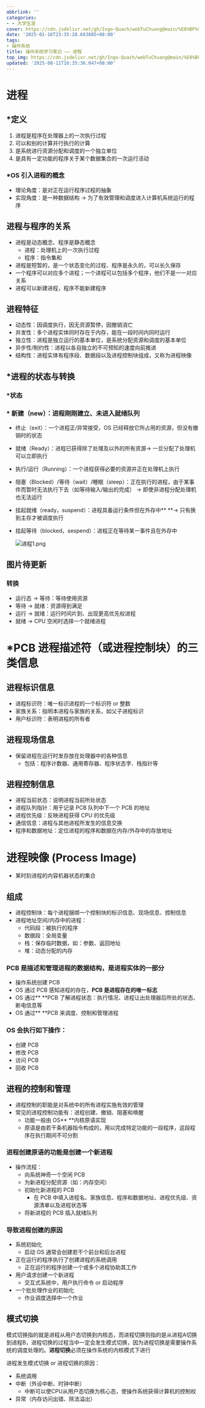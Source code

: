 ```yaml
---
abbrlink: ''
categories:
- - 大学生涯
cover: https://cdn.jsdelivr.net/gh/Ingo-Quach/webTuChuang@main/%E8%BF%9B%E7%A8%8B%E5%B0%81%E9%9D%A2.jpg
date: '2025-01-16T23:35:28.603885+08:00'
tags:
- 操作系统
title: 操作系统学习笔记 —— 进程
top_img: https://cdn.jsdelivr.net/gh/Ingo-Quach/webTuChuang@main/%E8%BF%9B%E7%A8%8B%E5%B0%81%E9%9D%A2.jpg
updated: '2025-08-11T16:35:36.047+08:00'
---
```

# 进程

## \*定义

1. 进程是程序在处理器上的一次执行过程
2. 可以和别的计算并行执行的计算
3. 是系统进行资源分配和调度的一个独立单位
4. 是具有一定功能的程序关于某个数据集合的一次运行活动

### \*OS 引入进程的概念

* 理论角度：是对正在运行程序过程的抽象
* 实现角度：是一种数据结构 -> 为了有效管理和调度进入计算机系统运行的程序

## 进程与程序的关系

* 进程是动态概念、程序是静态概念
  * 进程：处理机上的一次执行过程
  * 程序：指令集和
* 进程是短暂的，是一个状态变化的过程、程序是永久的，可以长久保存
* 一个程序可以对应多个进程；一个进程可以包括多个程序，他们不是一一对应关系
* 进程可以新建进程，程序不能新建程序

## 进程特征

* 动态性：因调度执行，因无资源暂停，因撤销消亡
* 并发性：多个进程实体同时存在于内存，能在一段时间内同时运行
* 独立性：进程是独立运行的基本单位，是系统分配资源和调度的基本单位
* 异步性/制约性：进程以各自独立的不可预知的速度向前推进
* 结构性：进程实体有程序段、数据段以及进程控制块组成，又称为进程映像

## \*进程的状态与转换

### \*状态

### * 新建（new）：进程刚刚建立、未进入就绪队列

* 终止（exit）：一个进程正/异常接受，OS 已经释放它所占用的资源，但没有撤销时的状态
* 就绪（Ready）：进程已获得除了处理及以外的所有资源-> 一旦分配了处理机可以立即执行
* 执行/运行（Running）：一个进程获得必要的资源并正在处理机上执行
* 阻塞（Blocked）/等待（wait）/睡眠（sleep）：正在执行的进程，由于某事件而暂时无法执行下去（如等待输入/输出的完成） -> 即使非进程分配处理机也无法运行
* 挂起就绪（ready，suspend）：进程具备运行条件但在外存中** **-> 只有换到主存才被调度执行
* 挂起等待（blocked，sespend）：进程正在等待某一事件且在外存中

  ![进程1.png](https://cdn.jsdelivr.net/gh/Ingo-Quach/webTuChuang@main/Qexo/25/8/进程1_4be64880d558128b9a1f20bd6aa1627d.png)

## 图片待更新

### 转换

* 运行态 -> 等待：等待使用资源
* 等待 -> 就绪：资源得到满足
* 运行 -> 就绪：运行时间片到、出现更高优先权进程
* 就绪 -> CPU 空闲时选择一个就绪进程

# \*PCB 进程描述符（或进程控制块）的三类信息

## 进程标识信息

* 进程标识符：唯一标识进程的一个标识符 or 整数
* 家族关系：指明本进程与家族的关系，如父子进程标识
* 用户标识符：表明进程的所有者

## 进程现场信息

* 保留进程在运行时发存放在处理器中的各种信息
  * 包括：程序计数器、通用寄存器、程序状态字、栈指针等

## 进程控制信息

* 进程当前状态：说明进程当前所处状态
* 进程队列指针：用于记录 PCB 队列中下一个 PCB 的地址
* 进程优先级：反映进程获得 CPU 的优先级
* 通信信息：进程与其他进程所发生的信息交换
* 程序和数据地址：定位进程的程序和数据在内存/外存中的存放地址

# 进程映像 (Process Image)

* 某时刻进程的内容机器状态的集合

## 组成

* 进程控制块：每个进程捆绑一个控制块的标识信息、现场信息、控制信息
* 进程地址空间/内存中的进程：
  * 代码段：被执行的程序
  * 数据段：全局变量
  * 栈：保存临时数据，如：参数、返回地址
  * 堆：动态分配的内存

### PCB 是描述和管理进程的数据结构，是进程实体的一部分

* 操作系统创建 PCB
* OS 通过 PCB 感知进程的存在，**PCB 是进程存在的唯一标志**
* OS 通过** **PCB 了解进程状态：执行情况、进程让出处理器后所处的状态、断电信息等
* OS 通过** **PCB 来调度、控制和管理进程

### OS 会执行如下操作：

* 创建 PCB
* 修改 PCB
* 访问 PCB
* 回收 PCB

## 进程的控制和管理

* 进程控制的职能是对系统中的所有进程实施有效的管理
* 常见的进程控制功能有：进程创建、撤销、阻塞和唤醒
  * 功能一般由 OS** **内核原语实现
  * 原语是由若干条机器指令构成的，用以完成特定功能的一段程序，这段程序在执行期间不可分割

### 进程创建原语的功能是创建一个新进程

* 操作流程：
  * 向系统神奇一个空闲 PCB
  * 为新进程分配资源（如：内存空间）
  * 初始化新进程的 PCB
    * 在 PCB 中填入进程名、家族信息、程序和数据地址、进程优先级、资源清单以及进程状态等
  * 将新进程的 PCB 插入就绪队列

### 导致进程创建的原因

* 系统初始化
  * 启动 OS 通常会创建若干个前台和后台进程
* 正在运行的程序执行了创建进程的系统调用
  * 正在运行的程序创建一个或多个进程协助其工作
* 用户请求创建一个新进程
  * 交互式系统中，用户执行命令 or 启动程序
* 一个批处理作业的初始化
  * 作业调度选择中一个作业

## 模式切换

模式切换指的就是进程从用户态切换到内核态，而进程切换则指的是从进程A切换到进程B，进程切换的过程当中一定会发生模式切换，因为进程切换是需要操作系统的调度处理的。**进程切换**必须在操作系统的内核模式下进行

进程发生模式切换 or 进程切换的原因：

* 系统调用
* 中断（外设中断、时钟中断）
  * 中断可以使CPU从用户态切换为核心态，使操作系统获得计算机的控制权
* 异常（内存访问出错、除法溢出）
